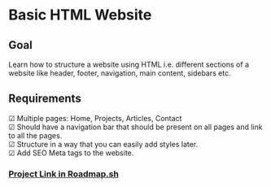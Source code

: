 # Basic HTML Website

## Goal

Learn how to structure a website using HTML i.e. different sections of a website like header, footer, navigation, main content, sidebars etc.

## Requirements

☑ Multiple pages: Home, Projects, Articles, Contact  
☑ Should have a navigation bar that should be present on all pages and link to all the pages.  
☑ Structure in a way that you can easily add styles later.  
☑ Add SEO Meta tags to the website.  


### [Project Link in Roadmap.sh](https://roadmap.sh/projects/basic-html-website)
